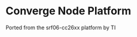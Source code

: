 Converge Node Platform  
==========================================

Ported from the srf06-cc26xx platform by TI

